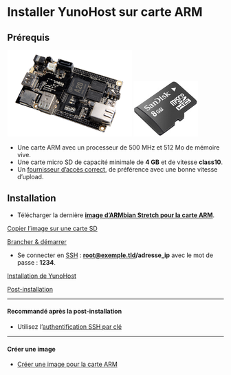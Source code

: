# Installer YunoHost sur carte ARM

## Prérequis

<img src="/images/cubieboard2.png">
<img src="/images/micro-sd-card.jpg">

* Une carte ARM avec un processeur de 500 MHz et 512 Mo de mémoire vive.
* Une carte micro SD de capacité minimale de **4 GB** et de vitesse **class10**.
* Un [fournisseur d’accès correct](/isp_fr), de préférence avec une bonne vitesse d’upload.

## Installation

* Télécharger la dernière **[image d’ARMbian Stretch pour la carte ARM](http://www.armbian.com/download)**.

<a class="btn btn-lg btn-default" href="/copy_image_fr">Copier l’image sur une carte SD</a>

<a class="btn btn-lg btn-default" href="/plug_and_boot_fr">Brancher & démarrer</a>

* Se connecter en [SSH](ssh_fr) : **root@exemple.tld/adresse_ip** avec le mot de passe : **1234**.

<a class="btn btn-lg btn-default" href="/install_manually_fr">Installation de YunoHost</a>

<a class="btn btn-lg btn-default" href="/postinstall_fr">Post-installation</a>

---

#### Recommandé après la post-installation
* Utilisez l’[authentification SSH par clé](security_fr)

---

#### Créer une image
* [Créer une image pour la carte ARM](build_arm_image_en)

